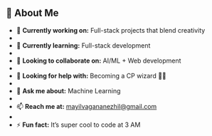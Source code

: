 ## 💫 About Me

- 🔭 **Currently working on:** Full-stack projects that blend creativity
-   
- 🌱 **Currently learning:** Full-stack development
- 
- 👯 **Looking to collaborate on:** AI/ML + Web development
- 
- 🤔 **Looking for help with:** Becoming a CP wizard 🧙‍♂️
- 
- 💬 **Ask me about:** Machine Learning
- 
- 📫 **Reach me at:** [mayilvagananezhil@gmail.com](mailto:mayilvagananezhil@gmail.com)
- 
- ⚡ **Fun fact:** It’s super cool to code at 3 AM
